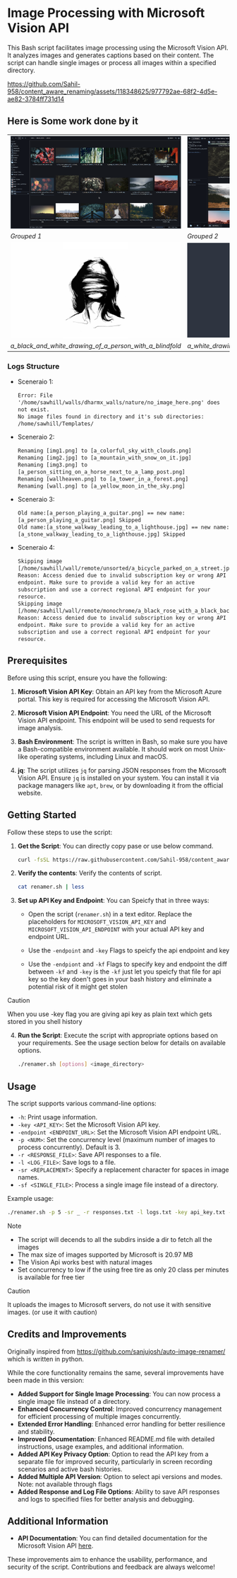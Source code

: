 # Image Processing with Microsoft Vision API

This Bash script facilitates image processing using the Microsoft Vision API. It analyzes images and generates captions based on their content. The script can handle single images or process all images within a specified directory.



https://github.com/Sahil-958/content_aware_renaming/assets/118348625/977792ae-68f2-4d5e-ae82-3784ff731d14



## Here is Some work done by it 
|| |
|---------|---------|
| ![Example01](assets/example01.png) | ![Example02](assets/example02.png) |
| *Grouped 1* | *Grouped 2* |
| ![Example03](assets/a_black_and_white_drawing_of_a_person_with_a_blindfold.png) | ![Example04](assets/a_white_drawing_of_a_person_with_a_mask_on_his_head.png) |
| *a_black_and_white_drawing_of_a_person_with_a_blindfold*| *a_white_drawing_of_a_person_with_a_mask_on_his_head* |


### Logs Structure

- Sceneraio 1:
    ```
    Error: File '/home/sawhill/walls/dharmx_walls/nature/no_image_here.png' does not exist.
    No image files found in directory and it's sub directories: /home/sawhill/Templates/
    ```

- Sceneraio 2:

    ```
    Renaming [img1.png] to [a_colorful_sky_with_clouds.png]
    Renaming [img2.jpg] to [a_mountain_with_snow_on_it.jpg]
    Renaming [img3.png] to [a_person_sitting_on_a_horse_next_to_a_lamp_post.png]
    Renaming [wallheaven.png] to [a_tower_in_a_forest.png]
    Renaming [wall.png] to [a_yellow_moon_in_the_sky.png]
    ```

- Sceneraio 3:

    ```
    Old name:[a_person_playing_a_guitar.png] == new name:[a_person_playing_a_guitar.png] Skipped
    Old name:[a_stone_walkway_leading_to_a_lighthouse.jpg] == new name:[a_stone_walkway_leading_to_a_lighthouse.jpg] Skipped
    ```

- Sceneraio 4:

    ```
    Skipping image [/home/sawhill/wall/remote/unsorted/a_bicycle_parked_on_a_street.jpg]
    Reason: Access denied due to invalid subscription key or wrong API endpoint. Make sure to provide a valid key for an active subscription and use a correct regional API endpoint for your resource. 
    Skipping image [/home/sawhill/wall/remote/monochrome/a_black_rose_with_a_black_background.jpg]
    Reason: Access denied due to invalid subscription key or wrong API endpoint. Make sure to provide a valid key for an active subscription and use a correct regional API endpoint for your resource. 
    ```



## Prerequisites

Before using this script, ensure you have the following:

1. **Microsoft Vision API Key**: Obtain an API key from the Microsoft Azure portal. This key is required for accessing the Microsoft Vision API.

2. **Microsoft Vision API Endpoint**: You need the URL of the Microsoft Vision API endpoint. This endpoint will be used to send requests for image analysis.

3. **Bash Environment**: The script is written in Bash, so make sure you have a Bash-compatible environment available. It should work on most Unix-like operating systems, including Linux and macOS.

4. **jq**: The script utilizes `jq` for parsing JSON responses from the Microsoft Vision API. Ensure `jq` is installed on your system. You can install it via package managers like `apt`, `brew`, or by downloading it from the official website.

## Getting Started

Follow these steps to use the script:

1. **Get the Script**: You can directly copy pase or use below command.

    ```bash
    curl -fsSL https://raw.githubusercontent.com/Sahil-958/content_aware_renaming/main/renamer.sh > renamer.sh && chmod +x renamer.sh
    ```

2. **Verify the contents**: Verify the contents of script.

    ```bash
    cat renamer.sh | less
    ```

3. **Set up API Key and Endpoint**:  You can Speicfy that in three ways:   

    - Open the script (`renamer.sh`) in a text editor. Replace the placeholders for `MICROSOFT_VISION_API_KEY` and `MICROSOFT_VISION_API_ENDPOINT` with your actual API key and endpoint URL.

    - Use the `-endpoint` and `-key` Flags to speicfy the api endpoint and key 
      
    - Use the `-endpiont` and `-kf` Flags to specify key and endpoint the diff between `-kf` and `-key` is the `-kf` just let you speicfy that file for api key so the key doen't goes in your bash history and eliminate a potential risk of it might get stolen

> [!CAUTION]
> When you use -key flag you are giving api key as plain text which gets stored in you shell history

4. **Run the Script**: Execute the script with appropriate options based on your requirements. See the usage section below for details on available options.

    ```bash
    ./renamer.sh [options] <image_directory>
    ```

## Usage

The script supports various command-line options:

- `-h`: Print usage information.
- `-key <API_KEY>`: Set the Microsoft Vision API key.
- `-endpoint <ENDPOINT_URL>`: Set the Microsoft Vision API endpoint URL.
- `-p <NUM>`: Set the concurrency level (maximum number of images to process concurrently). Default is 3.
- `-r <RESPONSE_FILE>`: Save API responses to a file.
- `-l <LOG_FILE>`: Save logs to a file.
- `-sr <REPLACEMENT>`: Specify a replacement character for spaces in image names.
- `-sf <SINGLE_FILE>`: Process a single image file instead of a directory.

Example usage:

```bash
./renamer.sh -p 5 -sr _ -r responses.txt -l logs.txt -key api_key.txt -endpoint "https://example.cognitiveservices.azure.com" ~/Pictures/
```

> [!NOTE]  
> - The script will decends to all the subdirs inside a dir to fetch all the images 
> - The max size of images supported by Microsoft is 20.97 MB 
> - The Vision Api works best with natural images
> - Set concurrency to low if the using free tire as only 20 class per minutes is available for free tier

> [!CAUTION]
> It uploads the images to Microsoft servers, do not use it with sensitive images. (or use it with caution) 

## Credits and Improvements

Originally inspired from https://github.com/sanjujosh/auto-image-renamer/ which is written in python.

While the core functionality remains the same, several improvements have been made in this version:

- **Added Support for Single Image Processing**: You can now process a single image file instead of a directory.
- **Enhanced Concurrency Control**: Improved concurrency management for efficient processing of multiple images concurrently.
- **Extended Error Handling**: Enhanced error handling for better resilience and stability.
- **Improved Documentation**: Enhanced README.md file with detailed instructions, usage examples, and additional information.
- **Added API Key Privacy Option**: Option to read the API key from a separate file for improved security, particularly in screen recording scenarios and active bash histories.
- **Added Multiple API Version**: Option to select api versions and modes. Note: not available through flags
- **Added Response and Log File Options**: Ability to save API responses and logs to specified files for better analysis and debugging.

## Additional Information

- **API Documentation**: You can find detailed documentation for the Microsoft Vision API [here](https://eastus.dev.cognitive.microsoft.com/docs/services/Cognitive_Services_Unified_Vision_API_2023-10-01/operations/61d65934cd35050c20f73ab6).

These improvements aim to enhance the usability, performance, and security of the script. Contributions and feedback are always welcome!
